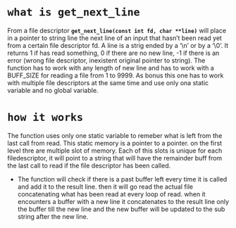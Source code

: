 # `what is get_next_line`
From a file descriptor **`get_next_line(const int fd, char **line)`** will place in a pointer to string line the next line of an input that hasn’t been read yet from a certain file descriptor fd. A line is a strig ended by a ‘\n’ or by a ‘\0’. It returns 1 if has read something, 0 if there are no new line, -1 if there is an error (wrong file descriptor, inexistent original pointer to string). The function has to work with any length of new line and has to work with a BUFF_SIZE for reading a file from 1 to 9999. As bonus this one has to work with multiple file descriptors at the same time and use only ona static variable and no global variable.

# `how it works`
The function uses only one static variable to remeber what is left from the last call from read. This static memory is a pointer to a pointer. on the first level thre are multiple slot of memory. Each of this slots is unique for each filedescriptor, it will point to a string that will have the remainder buff from the last call to read if the file descriptor has been called.

* The function will check if there is a past buffer left every time it is called and add it to the result line. then it will go read the actual file concatenating what has been read at every loop of read. when it encounters a buffer with a new line it concatenates to the result line only the buffer till the new line and the new buffer will be updated to the sub string after the new line.
